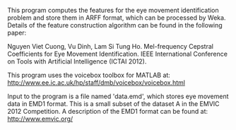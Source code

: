 This program computes the features for the eye movement identification problem and store them in ARFF format, which can be processed by Weka. Details of the feature construction algorithm can be found in the following paper:

Nguyen Viet Cuong, Vu Dinh, Lam Si Tung Ho. 
Mel-frequency Cepstral Coefficients for Eye Movement Identification. 
IEEE International Conference on Tools with Artificial Intelligence (ICTAI 2012).

This program uses the voicebox toolbox for MATLAB at:
http://www.ee.ic.ac.uk/hp/staff/dmb/voicebox/voicebox.html

Input to the program is a file named 'data.emd', which stores eye movement data in EMD1 format. 
This is a small subset of the dataset A in the EMVIC 2012 Competition.
A description of the EMD1 format can be found at: http://www.emvic.org/
